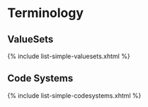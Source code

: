 # Terminology

## ValueSets

{% include list-simple-valuesets.xhtml %}

## Code Systems

{% include list-simple-codesystems.xhtml %}

  <!-- ## ConceptMaps
    {% include list-simple-conceptmaps.xhtml %}
  -->

  <!-- ## NamingSystems
    {% include list-simple-namingsystems.xhtml %}
  -->
